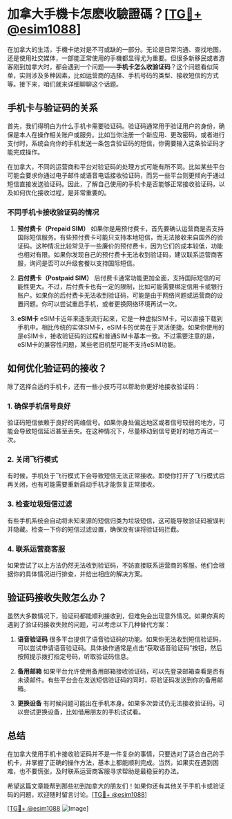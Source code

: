 # 加拿大手機卡怎麽收驗證碼？[[TG💪+ @esim1088](https://t.me/s/esim1088)]

在加拿大的生活，手機卡绝对是不可或缺的一部分。无论是日常沟通、查找地图，还是使用社交媒体，一部能正常使用的手機都显得尤为重要。但很多新移民或者游客刚到加拿大时，都会遇到一个问题——**手机卡怎么收验证码**？这个问题看似简单，实则涉及多种因素，比如运营商的选择、手机号码的类型、接收短信的方式等。接下来，咱们就来详细聊聊这个话题。

## 手机卡与验证码的关系

首先，我们得明白为什么手机卡需要验证码。验证码通常用于验证用户的身份，确保是本人在操作相关账户或服务。比如当你注册一个新应用、更改密码，或者进行支付时，系统会向你的手机发送一条包含验证码的短信，你需要输入这条验证码才能完成操作。

在加拿大，不同的运营商和平台对验证码的处理方式可能有所不同。比如某些平台可能会要求你通过电子邮件或语音电话接收验证码，而另一些平台则更倾向于通过短信直接发送验证码。因此，了解自己使用的手机卡是否能够正常接收验证码，以及如何优化接收过程，是非常重要的。

### 不同手机卡接收验证码的情况

1. **预付费卡（Prepaid SIM）**
   如果你是用预付费卡，首先要确认运营商是否支持国际短信服务。有些预付费卡可能只支持本地短信，而无法接收来自国外的验证码。这种情况比较常见于一些廉价的预付费卡，因为它们的成本较低，功能也相对有限。如果你发现自己的预付费卡无法收到验证码，建议联系运营商客服，询问是否可以升级套餐以支持国际短信。

2. **后付费卡（Postpaid SIM）**
   后付费卡通常功能更加全面，支持国际短信的可能性更大。不过，后付费卡也有一定的限制，比如可能需要绑定信用卡或银行账户。如果你的后付费卡无法收到验证码，可能是由于网络问题或运营商的设置问题。你可以尝试重启手机，或者更换网络环境再试一次。

3. **eSIM卡**
   eSIM卡近年来逐渐流行起来，它是一种虚拟SIM卡，可以直接下载到手机中。相比传统的实体SIM卡，eSIM卡的优势在于灵活便捷。如果你使用的是eSIM卡，接收验证码的过程和普通SIM卡基本一致。不过需要注意的是，eSIM卡的兼容性问题，某些老旧机型可能不支持eSIM功能。

## 如何优化验证码的接收？

除了选择合适的手机卡，还有一些小技巧可以帮助你更好地接收验证码：

### 1. 确保手机信号良好
验证码短信依赖于良好的网络信号。如果你身处偏远地区或者信号较弱的地方，可能会导致短信延迟甚至丢失。在这种情况下，尽量移动到信号更好的地方再试一次。

### 2. 关闭飞行模式
有时候，手机处于飞行模式下会导致短信无法正常接收。即使你打开了飞行模式后再关闭，也有可能需要重新启动手机才能恢复正常接收。

### 3. 检查垃圾短信过滤
有些手机系统会自动将未知来源的短信归类为垃圾短信，这可能导致验证码被误判并隐藏。检查一下你的短信过滤设置，确保没有误将验证码拦截。

### 4. 联系运营商客服
如果尝试了以上方法仍然无法收到验证码，不妨直接联系运营商的客服。他们会根据你的具体情况进行排查，并给出相应的解决方案。

## 验证码接收失败怎么办？

虽然大多数情况下，验证码都能顺利接收到，但难免会出现意外情况。如果你真的遇到了验证码接收失败的问题，可以考虑以下几种替代方案：

1. **语音验证码**
   很多平台提供了语音验证码的功能。如果你无法收到短信验证码，可以尝试申请语音验证码。具体操作通常是点击“获取语音验证码”按钮，然后按照提示拨打指定号码，听取验证码信息。

2. **备用邮箱**
   如果平台允许使用备用邮箱接收验证码，可以先登录邮箱查看是否有未读邮件。有些平台会在发送短信验证码的同时，将验证码发送到你的备用邮箱。

3. **更换设备**
   有时候问题可能出在手机本身。如果多次尝试仍无法接收验证码，可以尝试更换设备，比如借用朋友的手机试试看。

## 总结

在加拿大使用手机卡接收验证码并不是一件复杂的事情，只要选对了适合自己的手机卡，并掌握了正确的操作方法，基本上都能顺利完成。当然，如果实在遇到困难，也不要慌张，及时联系运营商客服寻求帮助是最稳妥的办法。

希望这篇文章能帮到那些初到加拿大的朋友们！如果你还有其他关于手机卡或验证码的问题，欢迎随时留言讨论。[[TG💪+ @esim1088](https://t.me/s/esim1088)]

[[TG💪+ @esim1088](https://t.me/s/esim1088) ![Image](https://i.postimg.cc/4NQfJmqS/Snipaste-2025-05-13-00-14-12.png)]
